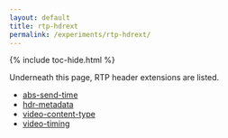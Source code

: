 ```yaml
---
layout: default
title: rtp-hdrext
permalink: /experiments/rtp-hdrext/
---
```



{% include toc-hide.html %}


Underneath this page, RTP header extensions are listed.

  * [abs-send-time](abs-send-time)
  * [hdr-metadata](hdr-metadata)
  * [video-content-type](video-content-type)
  * [video-timing](video-timing)
